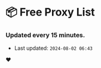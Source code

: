 # :package: Free Proxy List
### Updated every 15 minutes.

- Last updated: `2024-08-02 06:43`

:heart:
